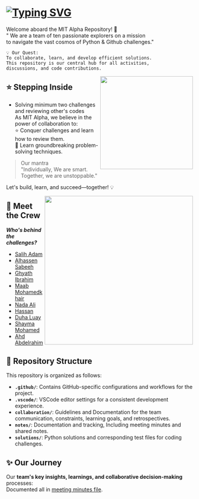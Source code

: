 
# [![Typing SVG](https://readme-typing-svg.demolab.com?font=times+new+roman&weight=1000&size=60&duration=2500&pause=1000&color=3975D7&background=FFFFFF00&vCenter=true&width=350&height=70&lines=MIT+ALPHA+)](https://git.io/typing-svg)

Welcome aboard the MIT Alpha Repository! 🌌  
 " We are a team of ten passionate explorers on a mission  
  to navigate the vast cosmos of Python & Github challenges."

``` text
💡 Our Quest:
To collaborate, learn, and develop efficient solutions.
This repository is our central hub for all activities,
discussions, and code contributions.
```
<img align="right" width="250" height="auto" src="https://media4.giphy.com/media/v1.Y2lkPTc5MGI3NjExaWE1YnV2ZjU2ajRwOGtsanVraW5hOTh6NGxncHdwYXVvNnV5NTR3ZiZlcD12MV9pbnRlcm5hbF9naWZfYnlfaWQmY3Q9cw/VelSsmKxxqncKJu2sh/giphy.webp">

## ⭐ Stepping Inside

* Solving minimum two challenges and reviewing other's codes  
  As MIT Alpha, we believe in the power of collaboration to:  
  ⭐ Conquer challenges and learn how to review them.  
  📝 Learn groundbreaking problem-solving techniques.

> Our mantra  
> "Individually, We are smart.  
> Together, we are unstoppable."

Let's build, learn, and succeed—together! 💡

<img align="right" width="400" height="auto" src="https://media0.giphy.com/media/v1.Y2lkPTc5MGI3NjExNGtmbW5iOGEzeWIxY2l5cTY0c2ZsZXYwc3h2NjNua2MwMTVzeGRxNCZlcD12MV9pbnRlcm5hbF9naWZfYnlfaWQmY3Q9cw/8ekmDODACSSXxWuBRz/giphy.webp">

## 🎉 Meet the Crew

**_Who's behind the challenges?_**  

+ [Salih Adam](https://github.com/Adamx090)
+ [Alhassen Sabeeh](https://github.com/AlhassenSabeeh)  
+ [Ghyath Ibrahim](https://github.com/GhyathSAhmed)  
+ [Maab Mohamedkhair](https://github.com/Maab232001)
+ [Nada Ali](https://github.com/Nadaali1232)  
+ [Hassan](https://github.com/hassanql)
+ [Duha Luay](https://github.com/duhaluay)  
+ [Shayma Mohamed](https://github.com/Shaymamohd)  
+ [Ahd Abdelrahim](https://github.com/ahdbasan)

## 📂 Repository Structure

This repository is organized as follows:

+ **`.github/`**: Contains GitHub-specific configurations and workflows for the project.
+ **`.vscode/`**: VSCode editor settings for a consistent development experience.
+ **`collaboration/`**: Guidelines and Documentation for the team
    communication, constraints, learning goals, and retrospectives.
+ **`notes/`**: Documentation and tracking, Including meeting
    minutes and shared notes.
+ **`solutions/`**: Python solutions and corresponding test files for coding challenges.

## ✨ Our Journey 

Our **team's key insights, learnings, and collaborative decision-making** processes:  
Documented all in [meeting minutes file](https://github.com/MIT-Emerging-Talent/ET6-foundations-group-28/tree/main/notes).

![]()
